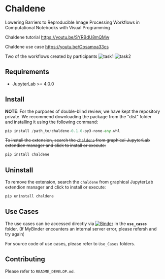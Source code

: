# Chaldene
 Lowering Barriers to Reproducible Image Processing Workflows in Computational Notebooks with Visual Programming
 
Chaldene tutorial https://youtu.be/SYRBdU8mQMw

Chaldene use case https://youtu.be/Oosamoa33cs

Two of the workflows created by participants
![task1](https://github.com/user-attachments/assets/f8aedb06-f0eb-48ba-b9d3-ca70186629f8)
![task2](https://github.com/user-attachments/assets/d790d3f8-b8c7-42a5-83b8-6c220a37fe7c)

## Requirements

- JupyterLab >= 4.0.0

## Install

**NOTE**: For the purposes of double-blind review, we have kept the repository private.
We recommend downloading the package from the "dist" folder and installing it using the following command:

```python
pip install /path_to/chaldene-0.1.0-py3-none-any.whl
```
~~To install the extension, search the `chaldene` from  graphical JupyterLab extendion manager and click to install  or execute:~~

```bash
pip install chaldene
```
## Uninstall

To remove the extension, search the `chaldene` from  graphical JupyterLab extendion manager and click to install  or execute:

```bash
pip uninstall chaldene
```

## Use Cases
The use cases can be accessed directly via [![Binder](https://mybinder.org/badge_logo.svg)](https://mybinder.org/v2/gh/anonymizedsubmission1024/Chaldene/HEAD) in the **`use_cases`** folder.
(If MyBinder encounters an internal server error, please refersh and try again)

For source code of use cases, please refer to `Use_Cases` folders.

## Contributing

Please refer to `README_DEVELOP.md`.
